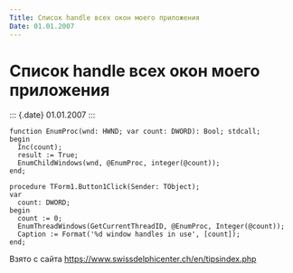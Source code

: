 ```yaml
---
Title: Список handle всех окон моего приложения
Date: 01.01.2007
---
```



Список handle всех окон моего приложения
========================================

::: {.date}
01.01.2007
:::

    function EnumProc(wnd: HWND; var count: DWORD): Bool; stdcall;
    begin
      Inc(count);
      result := True;
      EnumChildWindows(wnd, @EnumProc, integer(@count));
    end;
     
    procedure TForm1.Button1Click(Sender: TObject);
    var
      count: DWORD;
    begin
      count := 0;
      EnumThreadWindows(GetCurrentThreadID, @EnumProc, Integer(@count));
      Caption := Format('%d window handles in use', [count]);
    end;

Взято с сайта <https://www.swissdelphicenter.ch/en/tipsindex.php>
